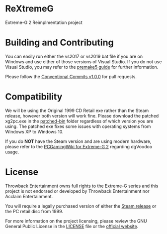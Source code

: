 # ReXtremeG
Extreme-G 2 Reimplmentation project

# Building and Contributing
You can easily run either the vs2017 or vs2019 bat file if you are on Windows and use either of those versions of Visual Studio. If you do not use Visual Studio, you may refer to the [premake5 guide](https://github.com/premake/premake-core/wiki) for further information.

Please follow the [Conventional Commits v1.0.0](https://www.conventionalcommits.org/en/v1.0.0/) for pull requests.

# Compatibility
We will be using the Original 1999 CD Retail exe rather than the Steam release, however both version will work fine.
Please download the patched xg2pc.exe in the [patched-bin](https://github.com/BttrDrgn/ReXtremeG/tree/master/patched-bin) folder regardless of which version you are using.
The patched exe fixes some issues with operating systems from Windows XP to Windows 10.

If you do **NOT** have the Steam version and are using modern hardware, please refer to the [PCGamingWiki for Extreme-G 2](https://www.pcgamingwiki.com/wiki/Extreme-G_2#Rendering_glitches) regarding dgVoodoo usage.

# License
Throwback Entertainment owns full rights to the Extreme-G series and this project is not endorsed or developed by Throwback Entertainment nor Acclaim Entertainment.

You will require a legally purchased version of either the [Steam release](https://store.steampowered.com/app/582260/ExtremeG_2/) or the PC retail disc from 1999.

For more information on the project licensing, please review the GNU General Public License in the [LICENSE](https://github.com/BttrDrgn/ReXtremeG/blob/master/LICENSE) file or the [official website](https://www.gnu.org/licenses/gpl-3.0.en.html).
